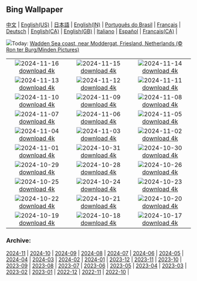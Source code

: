 ## Bing Wallpaper
[中文](README.md) |                     [English(US)](en-US.md) |                     [日本語](ja-JP.md) |                     [English(IN)](en-IN.md) |                     [Português do Brasil](pt-BR.md) |                     [Français](fr-FR.md) |                     [Deutsch](de-DE.md) |                     [English(CA)](en-CA.md) |                     [English(GB)](en-GB.md) |                     [Italiano](it-IT.md) |                     [Español](es-ES.md) |                     [Français(CA)](fr-CA.md) |                    

![](https://www.bing.com/th?id=OHR.FrieslandNetherlands_EN-GB5948311927_UHD.jpg&w=1000)Today: [Wadden Sea coast, near Moddergat, Friesland, Netherlands (© Ron ter Burg/Minden Pictures)](https://www.bing.com/th?id=OHR.FrieslandNetherlands_EN-GB5948311927_UHD.jpg)

|      |      |      |
| :----: | :----: | :----: |
|![](https://www.bing.com/th?id=OHR.YiPengLanterns_EN-GB5743270673_UHD.jpg&pid=hp&w=384&h=216&rs=1&c=4)2024-11-16 [download 4k](https://www.bing.com/th?id=OHR.YiPengLanterns_EN-GB5743270673_UHD.jpg)|![](https://www.bing.com/th?id=OHR.ManarolaItaly_EN-GB7223949605_UHD.jpg&pid=hp&w=384&h=216&rs=1&c=4)2024-11-15 [download 4k](https://www.bing.com/th?id=OHR.ManarolaItaly_EN-GB7223949605_UHD.jpg)|![](https://www.bing.com/th?id=OHR.KelpForest_EN-GB7031468488_UHD.jpg&pid=hp&w=384&h=216&rs=1&c=4)2024-11-14 [download 4k](https://www.bing.com/th?id=OHR.KelpForest_EN-GB7031468488_UHD.jpg)|
|![](https://www.bing.com/th?id=OHR.CoveArch_EN-GB6800987516_UHD.jpg&pid=hp&w=384&h=216&rs=1&c=4)2024-11-13 [download 4k](https://www.bing.com/th?id=OHR.CoveArch_EN-GB6800987516_UHD.jpg)|![](https://www.bing.com/th?id=OHR.Banff24_EN-GB6552811708_UHD.jpg&pid=hp&w=384&h=216&rs=1&c=4)2024-11-12 [download 4k](https://www.bing.com/th?id=OHR.Banff24_EN-GB6552811708_UHD.jpg)|![](https://www.bing.com/th?id=OHR.RemembranceSunday2024_EN-GB5545006303_UHD.jpg&pid=hp&w=384&h=216&rs=1&c=4)2024-11-11 [download 4k](https://www.bing.com/th?id=OHR.RemembranceSunday2024_EN-GB5545006303_UHD.jpg)|
|![](https://www.bing.com/th?id=OHR.MoroccoMilkyWay_EN-GB5541631027_UHD.jpg&pid=hp&w=384&h=216&rs=1&c=4)2024-11-10 [download 4k](https://www.bing.com/th?id=OHR.MoroccoMilkyWay_EN-GB5541631027_UHD.jpg)|![](https://www.bing.com/th?id=OHR.GlacialRivers_EN-GB5304818935_UHD.jpg&pid=hp&w=384&h=216&rs=1&c=4)2024-11-09 [download 4k](https://www.bing.com/th?id=OHR.GlacialRivers_EN-GB5304818935_UHD.jpg)|![](https://www.bing.com/th?id=OHR.CanadaWolves_EN-GB5040698081_UHD.jpg&pid=hp&w=384&h=216&rs=1&c=4)2024-11-08 [download 4k](https://www.bing.com/th?id=OHR.CanadaWolves_EN-GB5040698081_UHD.jpg)|
|![](https://www.bing.com/th?id=OHR.ShiShiBeach_EN-GB4724156220_UHD.jpg&pid=hp&w=384&h=216&rs=1&c=4)2024-11-07 [download 4k](https://www.bing.com/th?id=OHR.ShiShiBeach_EN-GB4724156220_UHD.jpg)|![](https://www.bing.com/th?id=OHR.GuyFawkes2024_EN-GB5116542164_UHD.jpg&pid=hp&w=384&h=216&rs=1&c=4)2024-11-06 [download 4k](https://www.bing.com/th?id=OHR.GuyFawkes2024_EN-GB5116542164_UHD.jpg)|![](https://www.bing.com/th?id=OHR.CumbriaAutumn_EN-GB1543365213_UHD.jpg&pid=hp&w=384&h=216&rs=1&c=4)2024-11-05 [download 4k](https://www.bing.com/th?id=OHR.CumbriaAutumn_EN-GB1543365213_UHD.jpg)|
|![](https://www.bing.com/th?id=OHR.YucatanBiosphere_EN-GB6477525030_UHD.jpg&pid=hp&w=384&h=216&rs=1&c=4)2024-11-04 [download 4k](https://www.bing.com/th?id=OHR.YucatanBiosphere_EN-GB6477525030_UHD.jpg)|![](https://www.bing.com/th?id=OHR.BisonYellowstone_EN-GB0992143325_UHD.jpg&pid=hp&w=384&h=216&rs=1&c=4)2024-11-03 [download 4k](https://www.bing.com/th?id=OHR.BisonYellowstone_EN-GB0992143325_UHD.jpg)|![](https://www.bing.com/th?id=OHR.VineyardsBlackForestFall_EN-GB0455898190_UHD.jpg&pid=hp&w=384&h=216&rs=1&c=4)2024-11-02 [download 4k](https://www.bing.com/th?id=OHR.VineyardsBlackForestFall_EN-GB0455898190_UHD.jpg)|
|![](https://www.bing.com/th?id=OHR.GargoyleParis_EN-GB4271245524_UHD.jpg&pid=hp&w=384&h=216&rs=1&c=4)2024-11-01 [download 4k](https://www.bing.com/th?id=OHR.GargoyleParis_EN-GB4271245524_UHD.jpg)|![](https://www.bing.com/th?id=OHR.HauntedEdinburgh_EN-GB3981139829_UHD.jpg&pid=hp&w=384&h=216&rs=1&c=4)2024-10-31 [download 4k](https://www.bing.com/th?id=OHR.HauntedEdinburgh_EN-GB3981139829_UHD.jpg)|![](https://www.bing.com/th?id=OHR.GreatOwl_EN-GB3714691619_UHD.jpg&pid=hp&w=384&h=216&rs=1&c=4)2024-10-30 [download 4k](https://www.bing.com/th?id=OHR.GreatOwl_EN-GB3714691619_UHD.jpg)|
|![](https://www.bing.com/th?id=OHR.PumpkinMist_EN-GB3442164474_UHD.jpg&pid=hp&w=384&h=216&rs=1&c=4)2024-10-29 [download 4k](https://www.bing.com/th?id=OHR.PumpkinMist_EN-GB3442164474_UHD.jpg)|![](https://www.bing.com/th?id=OHR.DSTEnds2024_EN-GB1274642468_UHD.jpg&pid=hp&w=384&h=216&rs=1&c=4)2024-10-28 [download 4k](https://www.bing.com/th?id=OHR.DSTEnds2024_EN-GB1274642468_UHD.jpg)|![](https://www.bing.com/th?id=OHR.GhostForest_EN-GB6546865643_UHD.jpg&pid=hp&w=384&h=216&rs=1&c=4)2024-10-26 [download 4k](https://www.bing.com/th?id=OHR.GhostForest_EN-GB6546865643_UHD.jpg)|
|![](https://www.bing.com/th?id=OHR.MontBlancMassif_EN-GB2071333210_UHD.jpg&pid=hp&w=384&h=216&rs=1&c=4)2024-10-25 [download 4k](https://www.bing.com/th?id=OHR.MontBlancMassif_EN-GB2071333210_UHD.jpg)|![](https://www.bing.com/th?id=OHR.BodieCalifornia_EN-GB1752364687_UHD.jpg&pid=hp&w=384&h=216&rs=1&c=4)2024-10-24 [download 4k](https://www.bing.com/th?id=OHR.BodieCalifornia_EN-GB1752364687_UHD.jpg)|![](https://www.bing.com/th?id=OHR.MadameSherriCastle_EN-GB1499930962_UHD.jpg&pid=hp&w=384&h=216&rs=1&c=4)2024-10-23 [download 4k](https://www.bing.com/th?id=OHR.MadameSherriCastle_EN-GB1499930962_UHD.jpg)|
|![](https://www.bing.com/th?id=OHR.MonsterDoor_EN-GB1067723555_UHD.jpg&pid=hp&w=384&h=216&rs=1&c=4)2024-10-22 [download 4k](https://www.bing.com/th?id=OHR.MonsterDoor_EN-GB1067723555_UHD.jpg)|![](https://www.bing.com/th?id=OHR.AutumnCypress_EN-GB0750643734_UHD.jpg&pid=hp&w=384&h=216&rs=1&c=4)2024-10-21 [download 4k](https://www.bing.com/th?id=OHR.AutumnCypress_EN-GB0750643734_UHD.jpg)|![](https://www.bing.com/th?id=OHR.SmilingSloth_EN-GB0473899381_UHD.jpg&pid=hp&w=384&h=216&rs=1&c=4)2024-10-20 [download 4k](https://www.bing.com/th?id=OHR.SmilingSloth_EN-GB0473899381_UHD.jpg)|
|![](https://www.bing.com/th?id=OHR.DenderaTemple_EN-GB0191163199_UHD.jpg&pid=hp&w=384&h=216&rs=1&c=4)2024-10-19 [download 4k](https://www.bing.com/th?id=OHR.DenderaTemple_EN-GB0191163199_UHD.jpg)|![](https://www.bing.com/th?id=OHR.CentralParkAutumn_EN-GB9448317557_UHD.jpg&pid=hp&w=384&h=216&rs=1&c=4)2024-10-18 [download 4k](https://www.bing.com/th?id=OHR.CentralParkAutumn_EN-GB9448317557_UHD.jpg)|![](https://www.bing.com/th?id=OHR.KochiaJapan_EN-GB2766046591_UHD.jpg&pid=hp&w=384&h=216&rs=1&c=4)2024-10-17 [download 4k](https://www.bing.com/th?id=OHR.KochiaJapan_EN-GB2766046591_UHD.jpg)|


### Archive:
[2024-11](archive/en-GB/202411/README.md) | [2024-10](archive/en-GB/202410/README.md) | [2024-09](archive/en-GB/202409/README.md) | [2024-08](archive/en-GB/202408/README.md) | [2024-07](archive/en-GB/202407/README.md) | [2024-06](archive/en-GB/202406/README.md) | [2024-05](archive/en-GB/202405/README.md) | [2024-04](archive/en-GB/202404/README.md) | [2024-03](archive/en-GB/202403/README.md) | [2024-02](archive/en-GB/202402/README.md) | [2024-01](archive/en-GB/202401/README.md) | [2023-12](archive/en-GB/202312/README.md) | [2023-11](archive/en-GB/202311/README.md) | [2023-10](archive/en-GB/202310/README.md) | [2023-09](archive/en-GB/202309/README.md) | [2023-08](archive/en-GB/202308/README.md) | [2023-07](archive/en-GB/202307/README.md) | [2023-06](archive/en-GB/202306/README.md) | [2023-05](archive/en-GB/202305/README.md) | [2023-04](archive/en-GB/202304/README.md) | [2023-03](archive/en-GB/202303/README.md) | [2023-02](archive/en-GB/202302/README.md) | [2023-01](archive/en-GB/202301/README.md) | [2022-12](archive/en-GB/202212/README.md) | [2022-11](archive/en-GB/202211/README.md) | [2022-10](archive/en-GB/202210/README.md) | 